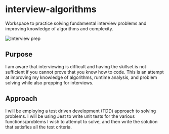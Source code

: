 # interview-algorithms

Workspace to practice solving fundamental interview problems and improving knowledge of algorithms and complexity.

![Interview prep](https://udemy-images.udemy.com/course/750x422/1278360_beb4_3.jpg)

## Purpose

I am aware that interviewing is difficult and having the skillset is not sufficient if you cannot prove that you know how to code. This is an attempt at improving my knowledge of algorithms, runtime analysis, and problem solving while also prepping for interviews.

## Approach

I will be employing a test driven development (TDD) approach to solving problems. I will be using Jest to write unit tests for the various functions/problems I wish to attempt to solve, and then write the solution that satisfies all the test criteria.
